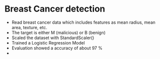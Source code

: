 # Breast Cancer detection

* Read breast cancer data which includes features as mean radius, mean area, texture, etc.
* The target is either M (malicious) or B (benign)
* Scaled the dataset with StandardScaler()
* Trained a Logistic Regression Model
* Evaluation showed a accuracy of about 97 %
* <img src="">
